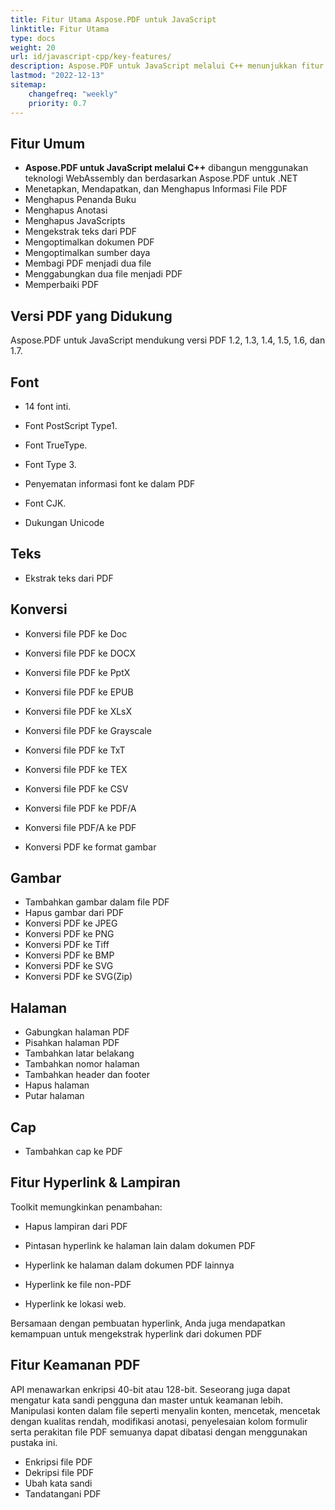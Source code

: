 ```yaml
---
title: Fitur Utama Aspose.PDF untuk JavaScript
linktitle: Fitur Utama
type: docs
weight: 20
url: id/javascript-cpp/key-features/
description: Aspose.PDF untuk JavaScript melalui C++ menunjukkan fitur umumnya. Halaman ini menjelaskan versi PDF yang didukung, dan semua manipulasi yang dapat kita lakukan dengan teks, gambar, halaman, dll.
lastmod: "2022-12-13"
sitemap:
    changefreq: "weekly"
    priority: 0.7
---
```


## Fitur Umum

- **Aspose.PDF untuk JavaScript melalui C++** dibangun menggunakan teknologi WebAssembly dan berdasarkan Aspose.PDF untuk .NET
- Menetapkan, Mendapatkan, dan Menghapus Informasi File PDF
- Menghapus Penanda Buku
- Menghapus Anotasi
- Menghapus JavaScripts
- Mengekstrak teks dari PDF
- Mengoptimalkan dokumen PDF
- Mengoptimalkan sumber daya
- Membagi PDF menjadi dua file
- Menggabungkan dua file menjadi PDF
- Memperbaiki PDF

## Versi PDF yang Didukung

Aspose.PDF untuk JavaScript mendukung versi PDF 1.2, 1.3, 1.4, 1.5, 1.6, dan 1.7.

## Font

- 14 font inti.
- Font PostScript Type1.
- Font TrueType.
- Font Type 3.

- Penyematan informasi font ke dalam PDF
- Font CJK.
- Dukungan Unicode

## Teks

- Ekstrak teks dari PDF

## Konversi

- Konversi file PDF ke Doc
- Konversi file PDF ke DOCX
- Konversi file PDF ke PptX
- Konversi file PDF ke EPUB
- Konversi file PDF ke XLsX
- Konversi file PDF ke Grayscale

- Konversi file PDF ke TxT
- Konversi file PDF ke TEX
- Konversi file PDF ke CSV
- Konversi file PDF ke PDF/A
- Konversi file PDF/A ke PDF
- Konversi PDF ke format gambar 

## Gambar

- Tambahkan gambar dalam file PDF
- Hapus gambar dari PDF
- Konversi PDF ke JPEG
- Konversi PDF ke PNG
- Konversi PDF ke Tiff
- Konversi PDF ke BMP
- Konversi PDF ke SVG
- Konversi PDF ke SVG(Zip)

## Halaman

- Gabungkan halaman PDF
- Pisahkan halaman PDF
- Tambahkan latar belakang
- Tambahkan nomor halaman
- Tambahkan header dan footer
- Hapus halaman
- Putar halaman

## Cap

- Tambahkan cap ke PDF

## Fitur Hyperlink & Lampiran

Toolkit memungkinkan penambahan:

- Hapus lampiran dari PDF
- Pintasan hyperlink ke halaman lain dalam dokumen PDF
- Hyperlink ke halaman dalam dokumen PDF lainnya

- Hyperlink ke file non-PDF
- Hyperlink ke lokasi web.

Bersamaan dengan pembuatan hyperlink, Anda juga mendapatkan kemampuan untuk mengekstrak hyperlink dari dokumen PDF

## Fitur Keamanan PDF

API menawarkan enkripsi 40-bit atau 128-bit. Seseorang juga dapat mengatur kata sandi pengguna dan master untuk keamanan lebih. Manipulasi konten dalam file seperti menyalin konten, mencetak, mencetak dengan kualitas rendah, modifikasi anotasi, penyelesaian kolom formulir serta perakitan file PDF semuanya dapat dibatasi dengan menggunakan pustaka ini.

- Enkripsi file PDF
- Dekripsi file PDF
- Ubah kata sandi
- Tandatangani PDF
